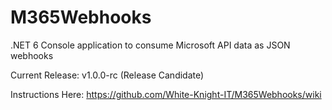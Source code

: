 # M365Webhooks
.NET 6 Console application to consume Microsoft API data as JSON webhooks

Current Release: v1.0.0-rc (Release Candidate)

Instructions Here: https://github.com/White-Knight-IT/M365Webhooks/wiki

